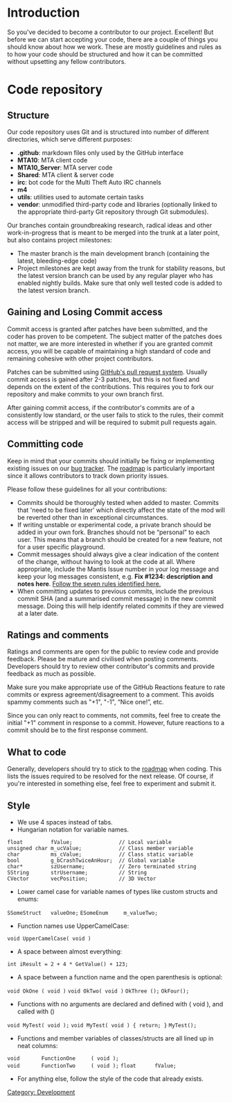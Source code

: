 Introduction
============

So you've decided to become a contributor to our project. Excellent! But before we can start accepting your code, there are a couple of things you should know about how we work. These are mostly guidelines and rules as to how your code should be structured and how it can be committed without upsetting any fellow contributors.

Code repository
===============

Structure
---------

Our code repository uses Git and is structured into number of different directories, which serve different purposes:

-   **.github**: markdown files only used by the GitHub interface
-   **MTA10**: MTA client code
-   **MTA10\_Server**: MTA server code
-   **Shared**: MTA client & server code
-   **irc**: bot code for the Multi Theft Auto IRC channels
-   **m4**
-   **utils**: utilities used to automate certain tasks
-   **vendor**: unmodified third-party code and libraries (optionally linked to the appropriate third-party Git repository through Git submodules).

Our branches contain groundbreaking research, radical ideas and other work-in-progress that is meant to be merged into the trunk at a later point, but also contains project milestones:

-   The master branch is the main development branch (containing the latest, bleeding-edge code)
-   Project milestones are kept away from the trunk for stability reasons, but the latest version branch can be used by any regular player who has enabled nightly builds. Make sure that only well tested code is added to the latest version branch.

Gaining and Losing Commit access
--------------------------------

Commit access is granted after patches have been submitted, and the coder has proven to be competent. The subject matter of the patches does not matter, we are more interested in whether if you are granted commit access, you will be capable of maintaining a high standard of code and remaining cohesive with other project contributors.

Patches can be submitted using [GitHub's pull request system](https://github.com/multitheftauto/mtasa-blue/pull/new). Usually commit access is gained after 2-3 patches, but this is not fixed and depends on the extent of the contributions. This requires you to fork our repository and make commits to your own branch first.

After gaining commit access, if the contributor's commits are of a consistently low standard, or the user fails to stick to the rules, their commit access will be stripped and will be required to submit pull requests again.

Committing code
---------------

Keep in mind that your commits should initially be fixing or implementing existing issues on our [bug tracker](http://bugs.mtasa.com). The [roadmap](http://bugs.mtasa.com/roadmap_page.php) is particularly important since it allows contributors to track down priority issues.

Please follow these guidelines for all your contributions:

-   Commits should be thoroughly tested when added to master. Commits that 'need to be fixed later' which directly affect the state of the mod will be reverted other than in exceptional circumstances.
-   If writing unstable or experimental code, a private branch should be added in your own fork. Branches should not be “personal” to each user. This means that a branch should be created for a new feature, not for a user specific playground.
-   Commit messages should always give a clear indication of the content of the change, without having to look at the code at all. Where appropriate, include the Mantis Issue number in your log message and keep your log messages consistent, e.g. **Fix \#1234: description and notes here**. [Follow the seven rules identified here.](http://chris.beams.io/posts/git-commit/)
-   When committing updates to previous commits, include the previous commit SHA (and a summarised commit message) in the new commit message. Doing this will help identify related commits if they are viewed at a later date.

Ratings and comments
--------------------

Ratings and comments are open for the public to review code and provide feedback. Please be mature and civilised when posting comments. Developers should try to review other contributor's commits and provide feedback as much as possible.

Make sure you make appropriate use of the GitHub Reactions feature to rate commits or express agreement/disagreement to a comment. This avoids spammy comments such as "+1", "-1", “Nice one!”, etc.

Since you can only react to comments, not commits, feel free to create the initial "+1" comment in response to a commit. However, future reactions to a commit should be to the first response comment.

What to code
------------

Generally, developers should try to stick to the [roadmap](http://bugs.mtasa.com/roadmap_page.php) when coding. This lists the issues required to be resolved for the next release. Of course, if you're interested in something else, feel free to experiment and submit it.

Style
-----

-   We use 4 spaces instead of tabs.
-   Hungarian notation for variable names.

`float         fValue;               // Local variable`
`unsigned char m_ucValue;            // Class member variable`
`char          ms_cValue;            // Class static variable`
`bool          g_bCrashTwiceAnHour;  // Global variable`
`char*         szUsername;           // Zero terminated string`
`SString       strUsername;          // String`
`CVector       vecPosition;          // 3D Vector`

-   Lower camel case for variable names of types like custom structs and enums:

`SSomeStruct   valueOne;`
`ESomeEnum     m_valueTwo;`

-   Function names use UpperCamelCase:

`void UpperCamelCase( void )`

-   A space between almost everything:

`int iResult = 2 + 4 * GetValue() + 123;`

-   A space between a function name and the open parenthesis is optional:

`void OkOne ( void )`
`void OkTwo( void )`
`OkThree ();`
`OkFour();`

-   Functions with no arguments are declared and defined with ( void ), and called with ()

`void MyTest( void );`
`void MyTest( void ) { return; }`
`MyTest();`

-   Functions and member variables of classes/structs are all lined up in neat columns:

`void       FunctionOne     ( void );`
`void       FunctionTwo     ( void );`
`float      fValue;`

-   For anything else, follow the style of the code that already exists.

[Category: Development](/docs/category-_development.md "wikilink")
